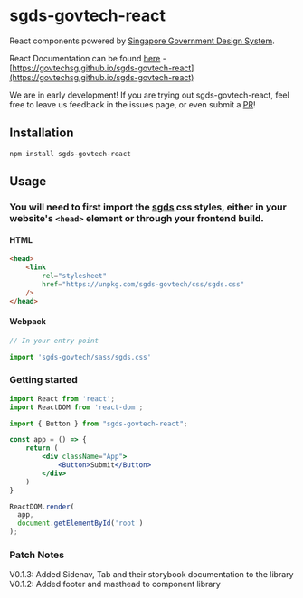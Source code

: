 # sgds-govtech-react

React components powered by [Singapore Government Design System](https://www.designsystem.gov.sg).

React Documentation can be found [here](https://govtechsg.github.io/sgds-govtech-react) - [https://govtechsg.github.io/sgds-govtech-react](https://govtechsg.github.io/sgds-govtech-react)

We are in early development! If you are trying out sgds-govtech-react, feel free to leave us feedback in the issues page, or even submit a [PR](https://github.com/govtechsg/sgds-govtech-react/pulls)!

## Installation
```
npm install sgds-govtech-react
```
## Usage

### You will need to first import the [sgds](https://www.designsystem.gov.sg) css styles, either in your website's `<head>` element or through your frontend build.

#### HTML
```html
<head>
    <link
        rel="stylesheet"
        href="https://unpkg.com/sgds-govtech/css/sgds.css"
    />
</head>
```

#### Webpack

```javascript
// In your entry point

import 'sgds-govtech/sass/sgds.css'
```

### Getting started

```jsx
import React from 'react';
import ReactDOM from 'react-dom';

import { Button } from "sgds-govtech-react";

const app = () => {
    return (
        <div className="App">
            <Button>Submit</Button>
        </div>
    )
}

ReactDOM.render(
  app,
  document.getElementById('root')
);
```

### Patch Notes
V0.1.3: Added Sidenav, Tab and their storybook documentation to the library
V0.1.2: Added footer and masthead to component library
